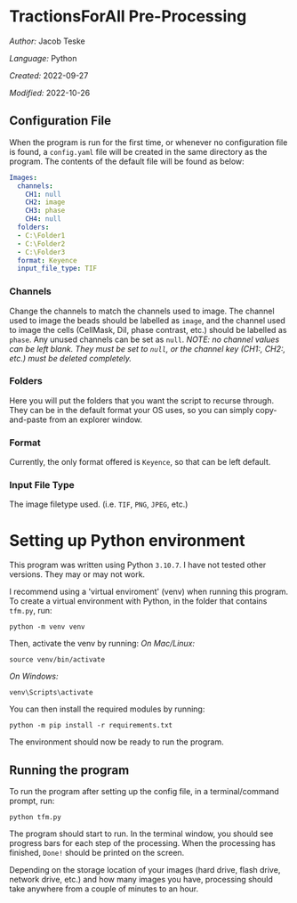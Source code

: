 # TractionsForAll Pre-Processing

*Author:* Jacob Teske

*Language:* Python

*Created:* 2022-09-27

*Modified:* 2022-10-26

## Configuration File

When the program is run for the first time, or whenever no configuration file is found, a `config.yaml` file will be created in the same directory as the program. The contents of the default file will be found as below:

```yaml
Images:
  channels:
    CH1: null
    CH2: image
    CH3: phase
    CH4: null
  folders:
  - C:\Folder1
  - C:\Folder2
  - C:\Folder3
  format: Keyence
  input_file_type: TIF
```

### Channels

Change the channels to match the channels used to image. The channel used to image the beads should be labelled as `image`, and the channel used to image the cells (CellMask, DiI, phase contrast, etc.) should be labelled as `phase`. Any unused channels can be set as `null`. *NOTE: no channel values can be left blank. They must be set to `null`, or the channel key (CH1:, CH2:, etc.) must be deleted completely.*

### Folders

Here you will put the folders that you want the script to recurse through. They can be in the default format your OS uses, so you can simply copy-and-paste from an explorer window.

### Format

Currently, the only format offered is `Keyence`, so that can be left default.

### Input File Type

The image filetype used. (i.e. `TIF`, `PNG`, `JPEG`, etc.)

# Setting up Python environment

This program was written using Python `3.10.7`. I have not tested other versions. They may or may not work.

I recommend using a 'virtual enviroment' (venv) when running this program. To create a virtual environment with Python, in the folder that contains `tfm.py`, run:

`python -m venv venv`

Then, activate the venv by running:
*On Mac/Linux:*

`source venv/bin/activate`

*On Windows:*

`venv\Scripts\activate`

You can then install the required modules by running:

`python -m pip install -r requirements.txt`

The environment should now be ready to run the program.

## Running the program

To run the program after setting up the config file, in a terminal/command prompt, run:

`python tfm.py`

The program should start to run. In the terminal window, you should see progress bars for each step of the processing. When the processing has finished, `Done!` should be printed on the screen.

Depending on the storage location of your images (hard drive, flash drive, network drive, etc.) and how many images you have, processing should take anywhere from a couple of minutes to an hour.